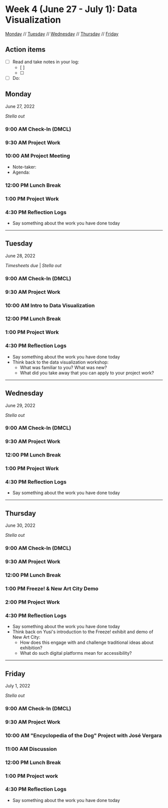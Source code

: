 # Week 4 (June 27 - July 1): Data Visualization

[Monday](#monday) // [Tuesday](#tuesday) // [Wednesday](#wednesday) // [Thursday](#thursday) // [Friday](#friday)

## Action items
- [ ] Read and take notes in your log:
  - [ ] 
  - [ ] 
- [ ] Do:

## Monday
June 27, 2022

*Stella out*

### 9:00 AM Check-In (DMCL)

### 9:30 AM Project Work

### 10:00 AM Project Meeting
- Note-taker: 
- Agenda:

### 12:00 PM Lunch Break

### 1:00 PM Project Work

### 4:30 PM Reflection Logs
- Say something about the work you have done today
 
---

## Tuesday
June 28, 2022

*Timesheets due* | *Stella out*



### 9:00 AM Check-In (DMCL)

### 9:30 AM Project Work

### 10:00 AM Intro to Data Visualization

### 12:00 PM Lunch Break

### 1:00 PM Project Work

### 4:30 PM Reflection Logs
- Say something about the work you have done today
- Think back to the data visualization workshop: 
  - What was familiar to you? What was new? 
  - What did you take away that you can apply to your project work?

---

## Wednesday
June 29, 2022

*Stella out*

### 9:00 AM Check-In (DMCL)

### 9:30 AM Project Work

### 12:00 PM Lunch Break

### 1:00 PM Project Work

### 4:30 PM Reflection Logs
- Say something about the work you have done today

---

## Thursday
June 30, 2022

*Stella out*

### 9:00 AM Check-In (DMCL)

### 9:30 AM Project Work

### 12:00 PM Lunch Break

### 1:00 PM Freeze! & New Art City Demo

### 2:00 PM Project Work

### 4:30 PM Reflection Logs
- Say something about the work you have done today
- Think back on Yusi's introduction to the Freeze! exhibit and demo of New Art City:
  - How does this engage with and challenge traditional ideas about exhibition?
  - What do such digital platforms mean for accessibility?

---

## Friday
July 1, 2022

*Stella out*

### 9:00 AM Check-In (DMCL)

### 9:30 AM Project Work

### 10:00 AM "Encyclopedia of the Dog" Project with José Vergara

### 11:00 AM Discussion

### 12:00 PM Lunch Break

### 1:00 PM Project work

### 4:30 PM Reflection Logs
- Say something about the work you have done today
